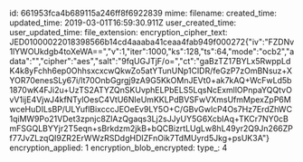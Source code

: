 id: 661953fca4b689115a246ff8f6922839
mime: 
filename: 
created_time: 
updated_time: 2019-03-01T16:59:30.911Z
user_created_time: 
user_updated_time: 
file_extension: 
encryption_cipher_text: JED01000022018398566b14cd4aaaba41ceaa4fab949f000272{"iv":"FZDNv1lYWOUkdgb4toXeWA==","v":1,"iter":1000,"ks":128,"ts":64,"mode":"ocb2","adata":"","cipher":"aes","salt":"9fqUGJTjF/o=","ct":"gaBzTZ17BYLx5RwppLdK4k8yFchh6ep0OhhsxcxcwQkwZo5atYTunUNp1CIDR/feGzP7zOmBNsuz+XYOR70enesSLy67i/lt70OnbGgrgj9zA9G5KkOMnJEVt0+ak7kAQ+WcFwLd5b1870wK4FJi2u+UzTS2ATYZQnSKUvphELPbELS5LqsNcExmllOPnpaYQQtvOvV1ijE4VjwJ4kfNTylOesC4VtU6NIeUmKKLPdBVSFwVXmsUfmMpexZpP6MwceHuDILsBP/ULYuflBixcccJEOeEv9LY5O+C/GBvGwlcP4Os7Hz7ErdZhWC1qiMW9Po21VDet3zpnjc8ZlAzQgaqs3Lj2sJJyUY5G6XcbIAq+TKCr7NY0cBmFSGQLBYYjr2T5eqn+sBrkdzm2jkB+bQCBizrtLUgLw8hL49yr2Q9Jn266ZPf77JvZLzqQI9ZR2ErWWzRSDdgHDIZFnOik7TdMUyrd5Jkg+psUK3A"}
encryption_applied: 1
encryption_blob_encrypted: 
type_: 4